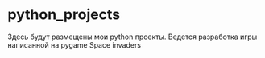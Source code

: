 # python_projects
Здесь будут размещены мои python проекты.
Ведется разработка игры написанной на pygame Space invaders
